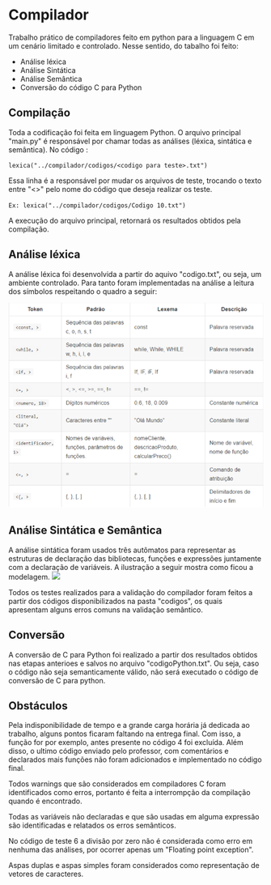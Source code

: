 # Compilador
Trabalho prático de compiladores feito em python para a linguagem C em um cenário limitado e controlado. Nesse sentido, do tabalho foi feito:

<ul>
<li>Análise léxica</li>
<li>Análise Sintática</li>
<li>Análise Semântica</li>
<li>Conversão do código C para Python</li>

</ul>

## Compilação
Toda a codificação foi feita em linguagem Python.
O arquivo principal "main.py" é responsável por chamar todas as análises (léxica, sintática e semântica).
No código :

```
lexica("../compilador/codigos/<codigo para teste>.txt")
```

Essa linha é a responsável por mudar os arquivos de teste, trocando o texto entre "<>" pelo nome do código que deseja realizar os teste. 

`
Ex: lexica("../compilador/codigos/Codigo 10.txt")
`

A execução do arquivo principal, retornará os resultados obtidos pela compilação.

## Análise léxica
 A análise léxica foi desenvolvida a partir do aquivo "codigo.txt", ou seja, um ambiente controlado. Para tanto foram implementadas na análise a leitura dos símbolos respeitando o quadro a seguir:

 <img src="arquivos\quadro.png">

## Análise Sintática e Semântica
A análise sintática foram usados três autômatos para representar as estruturas de declaração das bibliotecas, funções e expressões juntamente com a declaração de variáveis. A ilustração a seguir mostra como ficou a modelagem.
  <img src=https://github.com/SavioR0/compilador/issues/2#issue-1277717647>

Todos os testes realizados para a validação do compilador foram feitos a partir dos códigos disponibilizados na pasta "codigos", os quais apresentam alguns erros comuns na validação semântico. 

## Conversão
A conversão de C para Python foi realizado a partir dos resultados obtidos nas etapas anterioes e salvos no arquivo "codigoPython.txt". Ou seja, caso o código não seja semanticamente válido, não será executado o código de conversão de C para python. 

## Obstáculos
Pela indisponibilidade de tempo e a grande carga horária já dedicada ao trabalho, alguns pontos ficaram faltando na entrega final. Com isso, a função for por exemplo, antes presente no código 4 foi excluída. Além disso, o ultimo código enviado pelo professor, com comentários e declarados mais funções não foram adicionados e implementado no código final.

Todos warnings que são considerados em compiladores C foram identificados como erros, portanto é feita a interrompção da compilação quando é encontrado.

Todas as variáveis não declaradas e que são usadas em alguma expressão são identificadas e relatados os erros semânticos. 

No código de teste 6 a divisão por zero não é considerada como erro em nenhuma das análises, por ocorrer apenas um "Floating point exception".

Aspas duplas e aspas simples foram considerados como representação de vetores de caracteres.
